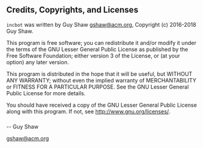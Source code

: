## Credits, Copyrights, and Licenses

`incbot` was written by Guy Shaw  <gshaw@acm.org>,
Copyright (c) 2016-2018 Guy Shaw.

This program is free software; you can redistribute it and/or modify
it under the terms of the GNU Lesser General Public License as
published by the Free Software Foundation; either version 3 of the
License, or (at your option) any later version.

This program is distributed in the hope that it will be useful,
but WITHOUT ANY WARRANTY; without even the implied warranty of
MERCHANTABILITY or FITNESS FOR A PARTICULAR PURPOSE.  See the GNU
Lesser General Public License for more details.

You should have received a copy of the GNU Lesser General Public License
along with this program.  If not, see <http://www.gnu.org/licenses/>.


###

-- Guy Shaw

   gshaw@acm.org

